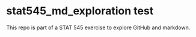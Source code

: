 # stat545_md_exploration test

This repo is part of a STAT 545 exercise to explore GitHub and markdown.
